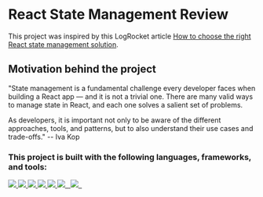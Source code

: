 # React State Management Review

This project was inspired by this LogRocket article [How to choose the right React state management solution](https://blog.logrocket.com/how-to-choose-the-right-react-state-management-solution/).

## Motivation behind the project

"State management is a fundamental challenge every developer faces when building a React app — and it is not a trivial one. There are many valid ways to manage state in React, and each one solves a salient set of problems.

As developers, it is important not only to be aware of the different approaches, tools, and patterns, but to also understand their use cases and trade-offs." -- Iva Kop

### This project is built with the following languages, frameworks, and tools:

  <a href="https://devdocs.io/html/" target="_blank" rel="noopener noreferrer"> 
        <code><img src="https://img.shields.io/badge/HTML5-E34F26?style=for-the-badge&logo=html5&logoColor=white" /></code> 
    </a>
    <a href="https://devdocs.io/css/" target="_blank" rel="noopener noreferrer"> 
        <code><img src="https://img.shields.io/badge/CSS3-1572B6?style=for-the-badge&logo=css3&logoColor=white" /></code> 
    </a>
    <a href="https://www.javascript.com/" target="_blank" rel="noopener noreferrer"> 
        <code><img src="https://img.shields.io/badge/JavaScript-F7DF1E?style=for-the-badge&logo=javascript&logoColor=black" /></code> 
    </a>
     <a href="https://reactjs.org/" target="_blank" rel="noopener noreferrer"> 
        <code><img src="https://img.shields.io/badge/React-20232A?style=for-the-badge&logo=react&logoColor=61DAFB" /></code> 
    </a>
        <a href="https://redux.js.org/" target="_blank" rel="noopener noreferrer"> 
        <code><img src="https://img.shields.io/badge/Redux-593D88?style=for-the-badge&logo=redux&logoColor=white" /></code> 
    </a>
        <a href="https://material-ui.com/" target="_blank" rel="noopener noreferrer"> 
        <code><img src="https://img.shields.io/badge/Material--UI-0081CB?style=for-the-badge&logo=material-ui&logoColor=white" /> </code> 
    </a>
        <a href="https://jestjs.io/" target="_blank" rel="noopener noreferrer"> 
        <code><img src="https://img.shields.io/badge/Jest-C21325?style=for-the-badge&logo=jest&logoColor=white"/> </code> 
    </a>